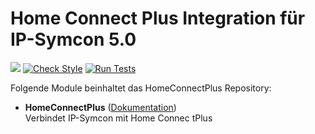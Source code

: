 # Home Connect Plus Integration für IP-Symcon 5.0

<a href="https://www.symcon.de"><img src="https://img.shields.io/badge/IP--Symcon-5.0-blue.svg"/></a>
[![Check Style](https://github.com/symcon/HomeConnectPlus/workflows/Check%20Style/badge.svg)](https://github.com/symcon/HomeConnectPlus/actions)
[![Run Tests](https://github.com/symcon/HomeConnectPlus/workflows/Run%20Tests/badge.svg)](https://github.com/symcon/HomeConnectPlus/actions)

Folgende Module beinhaltet das HomeConnectPlus Repository:

- __HomeConnectPlus__ ([Dokumentation](https://www.symcon.de/service/dokumentation/modulreferenz/google-assistant/))  
    Verbindet IP-Symcon mit Home Connec tPlus
